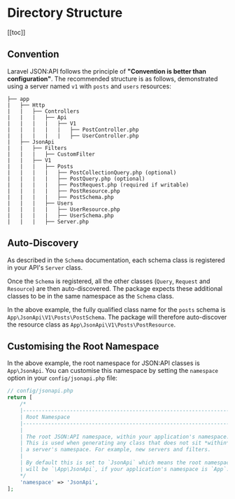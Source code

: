 # Directory Structure

[[toc]]

## Convention

Laravel JSON:API follows the principle of **"Convention is better than configuration"**.
The recommended structure is as follows, demonstrated using a server
named `v1` with `posts` and `users` resources:

```
├── app
|   ├── Http
|   |   ├── Controllers
|   |   |   ├── Api
|   |   |   |   ├── V1
|   |   |   |   |   ├── PostController.php
|   |   |   |   |   ├── UserController.php
|   ├── JsonApi
|   |   ├── Filters
|   |   |   ├── CustomFilter
|   |   ├── V1
|   |   |   ├── Posts
|   |   |   |   ├── PostCollectionQuery.php (optional)
|   |   |   |   ├── PostQuery.php (optional)
|   |   |   |   ├── PostRequest.php (required if writable)
|   |   |   |   ├── PostResource.php
|   |   |   |   ├── PostSchema.php
|   |   |   ├── Users
|   |   |   |   ├── UserResource.php
|   |   |   |   ├── UserSchema.php
|   |   |   ├── Server.php
```

## Auto-Discovery

As described in the `Schema` documentation, each schema class is registered
in your API's `Server` class.

Once the `Schema` is registered, all the other classes (`Query`, `Request`
and `Resource`) are then auto-discovered. The package expects these
additional classes to be in the same namespace as the `Schema` class.

In the above example, the fully qualified class name for the `posts`
schema is `App\JsonApi\V1\Posts\PostSchema`. The package will therefore
auto-discover the resource class as `App\JsonApi\V1\Posts\PostResource`.

## Customising the Root Namespace

In the above example, the root namespace for JSON:API classes is
`App\JsonApi`. You can customise this namespace by setting the `namespace`
option in your `config/jsonapi.php` file:

```php
// config/jsonapi.php
return [
    /*
    |--------------------------------------------------------------------------
    | Root Namespace
    |--------------------------------------------------------------------------
    |
    | The root JSON:API namespace, within your application's namespace.
    | This is used when generating any class that does not sit *within*
    | a server's namespace. For example, new servers and filters.
    |
    | By default this is set to `JsonApi` which means the root namespace
    | will be `\App\JsonApi`, if your application's namespace is `App`.
    */
    'namespace' => 'JsonApi',
];
```
